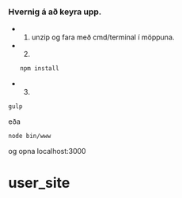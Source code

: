 ### Hvernig á að keyra upp.
- 1. unzip og fara með cmd/terminal í möppuna.
- 2.
  ~~~sh
  npm install
  ~~~
- 3.
~~~sh
gulp
~~~
eða
~~~sh
node bin/www
~~~
og opna localhost:3000
# user_site
